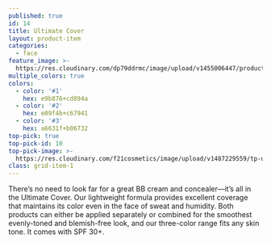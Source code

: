 ```yaml
---
published: true
id: 14
title: Ultimate Cover
layout: product-item
categories:
  - face
feature_image: >-
  https://res.cloudinary.com/dp79ddrmc/image/upload/v1455006447/products/ultimateCover.jpg
multiple_colors: true
colors:
  - color: '#1'
    hex: e9b876+cd894a
  - color: '#2'
    hex: e09f4b+c67941
  - color: '#3'
    hex: a6631f+b06732
top-pick: true
top-pick-id: 10
top-pick-image: >-
  https://res.cloudinary.com/f21cosmetics/image/upload/v1487229559/tp-ultimate-cover2.jpg
class: grid-item-1
---
```

There’s no need to look far for a great BB cream and concealer—it’s all in the Ultimate Cover. Our lightweight formula provides excellent coverage that maintains its color even in the face of sweat and humidity. Both products can either be applied separately or combined for the smoothest evenly-toned and blemish-free look, and our three-color range fits any skin tone. It comes with SPF 30+.
